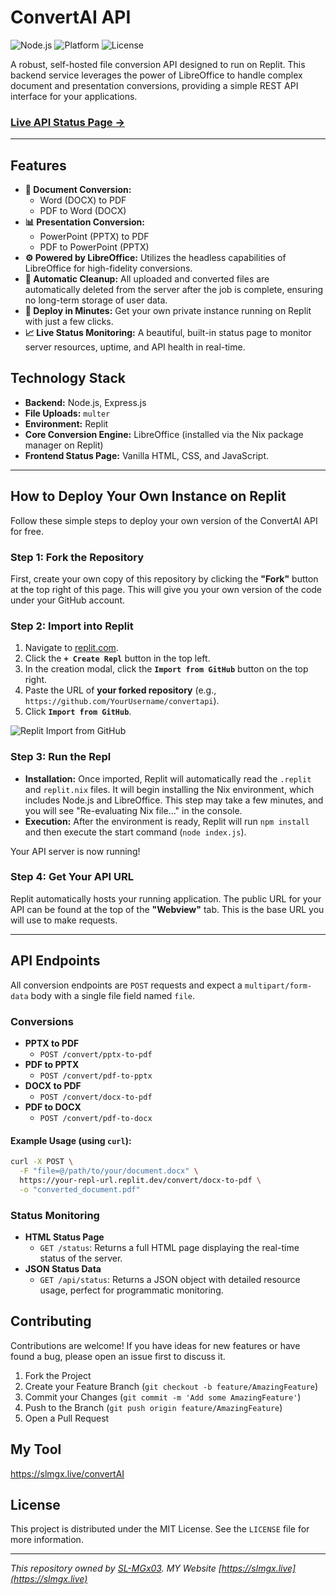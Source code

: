 # ConvertAI API

![Node.js](https://img.shields.io/badge/Node.js-18.x-339933?style=for-the-badge&logo=nodedotjs)
![Platform](https://img.shields.io/badge/Platform-Replit-667881?style=for-the-badge&logo=replit)
![License](https://img.shields.io/badge/License-MIT-blue.svg?style=for-the-badge)

A robust, self-hosted file conversion API designed to run on Replit. This backend service leverages the power of LibreOffice to handle complex document and presentation conversions, providing a simple REST API interface for your applications.

### **[Live API Status Page →](https://f37b2347-8d76-44a5-91e9-960f851f7f85-00-1jakbs91d8f57.pike.replit.dev/status)**

---

## Features

- **📄 Document Conversion:**
  - Word (DOCX) to PDF
  - PDF to Word (DOCX)
- **📊 Presentation Conversion:**
  - PowerPoint (PPTX) to PDF
  - PDF to PowerPoint (PPTX)
- **⚙️ Powered by LibreOffice:** Utilizes the headless capabilities of LibreOffice for high-fidelity conversions.
- **🧼 Automatic Cleanup:** All uploaded and converted files are automatically deleted from the server after the job is complete, ensuring no long-term storage of user data.
- **🚀 Deploy in Minutes:** Get your own private instance running on Replit with just a few clicks.
- **📈 Live Status Monitoring:** A beautiful, built-in status page to monitor server resources, uptime, and API health in real-time.

## Technology Stack

- **Backend:** Node.js, Express.js
- **File Uploads:** `multer`
- **Environment:** Replit
- **Core Conversion Engine:** LibreOffice (installed via the Nix package manager on Replit)
- **Frontend Status Page:** Vanilla HTML, CSS, and JavaScript.

---

## How to Deploy Your Own Instance on Replit

Follow these simple steps to deploy your own version of the ConvertAI API for free.

### Step 1: Fork the Repository

First, create your own copy of this repository by clicking the **"Fork"** button at the top right of this page. This will give you your own version of the code under your GitHub account.

### Step 2: Import into Replit

1.  Navigate to [replit.com](https://replit.com/).
2.  Click the **`+ Create Repl`** button in the top left.
3.  In the creation modal, click the **`Import from GitHub`** button on the top right.
4.  Paste the URL of **your forked repository** (e.g., `https://github.com/YourUsername/convertapi`).
5.  Click **`Import from GitHub`**.

![Replit Import from GitHub](https://docs.replit.com/images/programming-ide/import-from-github.png)

### Step 3: Run the Repl

- **Installation:** Once imported, Replit will automatically read the `.replit` and `replit.nix` files. It will begin installing the Nix environment, which includes Node.js and LibreOffice. This step may take a few minutes, and you will see "Re-evaluating Nix file..." in the console.
- **Execution:** After the environment is ready, Replit will run `npm install` and then execute the start command (`node index.js`).

Your API server is now running!

### Step 4: Get Your API URL

Replit automatically hosts your running application. The public URL for your API can be found at the top of the **"Webview"** tab. This is the base URL you will use to make requests.

---

## API Endpoints

All conversion endpoints are `POST` requests and expect a `multipart/form-data` body with a single file field named `file`.

### Conversions

-   **PPTX to PDF**
    -   `POST /convert/pptx-to-pdf`
-   **PDF to PPTX**
    -   `POST /convert/pdf-to-pptx`
-   **DOCX to PDF**
    -   `POST /convert/docx-to-pdf`
-   **PDF to DOCX**
    -   `POST /convert/pdf-to-docx`

#### Example Usage (using `curl`):

```bash
curl -X POST \
  -F "file=@/path/to/your/document.docx" \
  https://your-repl-url.replit.dev/convert/docx-to-pdf \
  -o "converted_document.pdf"
```

### Status Monitoring

-   **HTML Status Page**
    -   `GET /status`: Returns a full HTML page displaying the real-time status of the server.
-   **JSON Status Data**
    -   `GET /api/status`: Returns a JSON object with detailed resource usage, perfect for programmatic monitoring.

## Contributing

Contributions are welcome! If you have ideas for new features or have found a bug, please open an issue first to discuss it.

1.  Fork the Project
2.  Create your Feature Branch (`git checkout -b feature/AmazingFeature`)
3.  Commit your Changes (`git commit -m 'Add some AmazingFeature'`)
4.  Push to the Branch (`git push origin feature/AmazingFeature`)
5.  Open a Pull Request

## My Tool
https://slmgx.live/convertAI

## License

This project is distributed under the MIT License. See the `LICENSE` file for more information.

---
*This repository owned by [SL-MGx03](https://github.com/SL-MGx03).*
*MY Website [https://slmgx.live](https://slmgx.live)*

